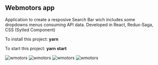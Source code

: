 ## Webmotors app
Application to create a resposive Search Bar wich includes some dropdowns menus consuming API data.
Developed in React, Redux-Saga, CSS (Sytled Component)

To install this project:
**yarn**

To start this project:
**yarn start**


![wmotors](https://github.com/atelesjr/wmotors/blob/master/public/img/01.JPG)
![wmotors](https://github.com/atelesjr/wmotors/blob/master/public/img/02.JPG)
![wmotors](https://github.com/atelesjr/wmotors/blob/master/public/img/03.JPG)
![wmotors](https://github.com/atelesjr/wmotors/blob/master/public/img/04.JPG)

